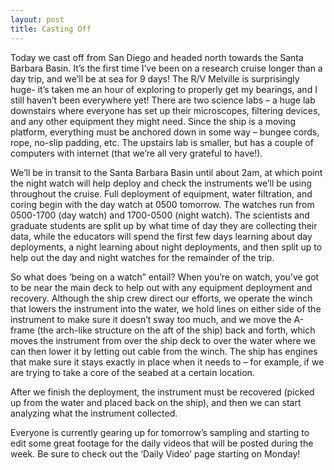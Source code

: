 ```yaml
---
layout: post
title: Casting Off
---
```


Today we cast off from San Diego and headed north towards the Santa Barbara Basin. It’s the first time I’ve been on a research cruise longer than a day trip, and we’ll be at sea for 9 days! The R/V Melville is surprisingly huge- it’s taken me an hour of exploring to properly get my bearings, and I still haven’t been everywhere yet! There are two science labs – a huge lab downstairs where everyone has set up their microscopes, filtering devices, and any other equipment they might need. Since
the ship is a moving platform, everything must be anchored down in some way – bungee cords, rope, no-slip padding, etc. The upstairs lab is smaller, but has a couple of computers with internet (that we’re all very grateful to have!).

We’ll be in transit to the Santa Barbara Basin until about 2am, at which point the night watch will help deploy and check the instruments we’ll be using throughout the cruise. Full deployment of equipment, water filtration, and coring begin with the day watch at 0500 tomorrow. The watches run from 0500-1700 (day watch) and 1700-0500 (night watch). The scientists and graduate students are split up by what time of day they are collecting their data, while the educators will spend the first
few days learning about day deployments, a night learning about night deployments, and then split up to help out the day and night watches for the remainder of the trip.

So what does ‘being on a watch” entail? When you’re on watch, you’ve got to be near the main deck to help out with any equipment deployment and recovery. Although the ship crew direct our efforts, we operate the winch that lowers the instrument into the water, we hold lines on either side of the instrument to make sure it doesn’t sway too much, and we move the A-frame (the arch-like structure on the aft of the ship) back and forth, which moves the instrument from over the ship deck to over
the water where we can then lower it by letting out cable from the winch. The ship has engines that make sure it stays exactly in place when it needs to – for example, if we are trying to take a core of the seabed at a certain location.

After we finish the deployment, the instrument must be recovered (picked up from the water and placed back on the ship), and then we can start analyzing what the instrument collected.

Everyone is currently gearing up for tomorrow’s sampling and starting to edit some great footage for the daily videos that will be posted during the week. Be sure to check out the ‘Daily Video’ page starting on Monday!
